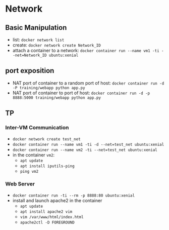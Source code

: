 # Network

## Basic Manipulation
- list: `docker network list`
- create: `docker network create Network_ID`
- attach a container to a network: `docker container run --name vm1 -ti --net=Network_ID ubuntu:xenial`

## port exposition
- NAT port of container to a random port of host: `docker container run -d -P training/webapp python app.py`
- NAT port of container to port of host: `docker container run -d -p 8888:5000 training/webapp python app.py`

## TP
### Inter-VM Communication
- `docker network create test_net`
- `docker container run --name vm1 -ti -d --net=test_net ubuntu:xenial`
- `docker container run --name vm2 -ti --net=test_net ubuntu:xenial`
- in the container `vm2`: 
    - `apt update`
    - `apt install iputils-ping`
    - `ping vm2`

### Web Server
- `docker container run -ti --rm -p 8888:80 ubuntu:xenial`
- install and launch apache2 in the container
    - `apt update`
    - `apt install apache2 vim`
    - `vim /var/www/html/index.html`
    - `apache2ctl -D FOREGROUND`

